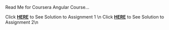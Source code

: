 Read Me for Coursera Angular Course...

Click  [**HERE**](https://auwalms.github.io/coursera-angular/mod1-solution/) to See Solution to Assignment 1 \n
Click  [**HERE**](https://auwalms.github.io/coursera-angular/mod2-solution/) to See Solution to Assignment 2\n
<!-- Click  [**HERE**](https://auwalms.github.io/coursera-angular/mod3-solution/) to See Solution to Assignment 3 -->
<!-- Click  [**HERE**](https://auwalms.github.io/coursera-angular/mod4-solution/) to See Solution to Assignment 4 -->
<!-- Click  [**HERE**](https://auwalms.github.io/coursera-angular/mod5-solution/) to See Solution to Assignment 5 -->
